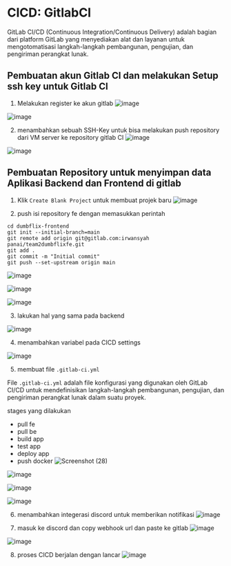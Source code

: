 # CICD: GitlabCI

GitLab CI/CD (Continuous Integration/Continuous Delivery) adalah bagian dari platform GitLab yang menyediakan alat dan layanan untuk mengotomatisasi langkah-langkah pembangunan, pengujian, dan pengiriman perangkat lunak. 

## Pembuatan akun Gitlab CI dan melakukan Setup ssh key untuk Gitlab CI

1. Melakukan register ke akun gitlab
![image](https://github.com/irwanpanai/devops19-dumbways-irwanpanai/assets/89429810/a36814be-40c6-4ef2-b4f8-7028085de3fb)

![image](https://github.com/irwanpanai/devops19-dumbways-irwanpanai/assets/89429810/71738897-c288-443b-83c4-916590dcf5da)

2. menambahkan sebuah SSH-Key untuk bisa melakukan push repository dari VM server ke repository gitlab CI
![image](https://github.com/irwanpanai/devops19-dumbways-irwanpanai/assets/89429810/318c4427-f901-4526-b1b4-721ac5bc9710)

![image](https://github.com/irwanpanai/devops19-dumbways-irwanpanai/assets/89429810/87039370-4e74-4494-8eca-f8567b3f0efc)

## Pembuatan Repository untuk menyimpan data Aplikasi Backend dan Frontend di gitlab

1. Klik ```Create Blank Project``` untuk membuat projek baru
![image](https://github.com/irwanpanai/devops19-dumbways-irwanpanai/assets/89429810/0c1f5089-54ea-4015-b4bb-9191f032871e)

2. push isi repository fe dengan memasukkan perintah
```
cd dumbflix-frontend
git init --initial-branch=main
git remote add origin git@gitlab.com:irwansyah panai/team2dumbflixfe.git
git add .
git commit -m "Initial commit"
git push --set-upstream origin main
```
![image](https://github.com/irwanpanai/devops19-dumbways-irwanpanai/assets/89429810/f573ff26-3097-4991-a9d6-33ef2730d7d1)


![image](https://github.com/irwanpanai/devops19-dumbways-irwanpanai/assets/89429810/0551cf7b-99ce-4478-bf57-df8e22089fc1)


![image](https://github.com/irwanpanai/devops19-dumbways-irwanpanai/assets/89429810/ac84d8e1-dc37-4f0e-a32a-8d4c8822aaa0)

3. lakukan hal yang sama pada backend

![image](https://github.com/irwanpanai/devops19-dumbways-irwanpanai/assets/89429810/58b66d30-380e-4d0c-832a-950bb0b3881b)

4. menambahkan variabel pada CICD settings

![image](https://github.com/irwanpanai/devops19-dumbways-irwanpanai/assets/89429810/c07dfbe0-75f5-45e6-a49b-53504ca13aa7)

5. membuat file ```.gitlab-ci.yml```

File ```.gitlab-ci.yml``` adalah file konfigurasi yang digunakan oleh GitLab CI/CD untuk mendefinisikan langkah-langkah pembangunan, pengujian, dan pengiriman perangkat lunak dalam suatu proyek.

stages yang dilakukan
- pull fe
- pull be
- build app
- test app
- deploy app
- push docker
![Screenshot (28)](https://github.com/irwanpanai/devops19-dumbways-irwanpanai/assets/89429810/7b14feec-46f2-4717-85eb-760db46d2032)

![image](https://github.com/irwanpanai/devops19-dumbways-irwanpanai/assets/89429810/dcb6cde1-8440-4879-a876-71595e469b1f)

![image](https://github.com/irwanpanai/devops19-dumbways-irwanpanai/assets/89429810/0e79e1c9-4169-497f-88df-62b38e24e838)

![image](https://github.com/irwanpanai/devops19-dumbways-irwanpanai/assets/89429810/5891accf-a8bb-4094-a372-98daef9536f6)

6. menambahkan integerasi discord untuk memberikan notifikasi
![image](https://github.com/irwanpanai/devops19-dumbways-irwanpanai/assets/89429810/3b5b3de1-1aed-49ff-ad01-86dcf0b38ff6)

7. masuk ke discord dan copy webhook url dan paste ke gitlab
![image](https://github.com/irwanpanai/devops19-dumbways-irwanpanai/assets/89429810/fb708fd9-661b-46b4-9b03-a476dd26766a)

![image](https://github.com/irwanpanai/devops19-dumbways-irwanpanai/assets/89429810/207231af-c7a4-4973-b481-f77e50ec6ab0)

8. proses CICD berjalan dengan lancar 
![image](https://github.com/irwanpanai/devops19-dumbways-irwanpanai/assets/89429810/d8cb0928-0808-4499-8bd0-c3d7cbacaa2b)








